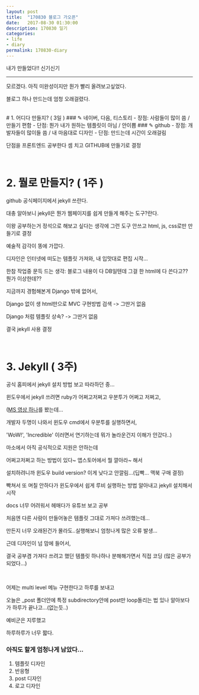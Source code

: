 ```yaml
---
layout: post
title:  "170830 블로그 가오픈"
date:   2017-08-30 01:30:00
description: 170830 일기
categories:
- life
- diary
permalink: 170830-diary
---
```


내가 만들었다!! 신기신기

---

모르겠다.
아직 미완성이지만 뭔가 빨리 올려보고싶었다.

블로그 하나 만드는데 엄청 오래걸렸다.

<br>
# 1. 어디다 만들지? ( 3일 )
### ✎ 네이버, 다음, 티스토리
- 장점: 사람들이 많이 씀 / 만들기 편함
- 단점: 뭔가 내가 원하는 템플릿이 아님 / 안이쁨
### ✎ github
- 장점: 개발자들이 많이들 씀 / 내 마음대로 디자인
- 단점: 만드는데 시간이 오래걸림

단점을 프론트엔드 공부한다 셈 치고 GITHUB에 만들기로 결정

<br>

# 2. 뭘로 만들지? ( 1주 )
github 공식페이지에서 jekyll 쓰란다.

대충 알아보니 jekyll은 뭔가 웹페이지를 쉽게 만들게 해주는 도구?란다.

이왕 공부하는거 정석으로 해보고 싶다는 생각에 그런 도구 안쓰고 html, js, css로만 만들기로 결정

예술적 감각이 똥에 가깝다.

디자인은 인터넷에 떠도는 템플릿 가져와, 내 입맛대로 편집 시작...

한참 작업중 문득 드는 생각: 블로그 내용이 다 DB일텐데 그걸 한 html에 다 쓴다고?? 뭔가 이상한데??

지금까지 경험해본게 Django 밖에 없어서,

Django 없이 생 html만으로 MVC 구현방법 검색 -> 그딴거 없음

Django 처럼 템플릿 상속? -> 그딴거 없음

결국 jekyll 사용 결정

<br>

# 3. Jekyll ( 3주)
공식 홈피에서 jekyll 설치 방법 보고 따라하던 중...

윈도우에서 jekyll 쓰려면 ruby가 어쩌고저쩌고 우분투가 어쩌고 저쩌고,

([MS 영상 하나](https://channel9.msdn.com/Events/Build/2016/P488)를 봤는데...

개발자 두명이 나와서 윈도우 cmd에서 우분투를 실행하면서,

'WoW!', 'Incredible' 이러면서 연기하는데 뭐가 놀라운건지 이해가 안갔다..)

마소에서 아직 공식적으로 지원은 안하는데

어쩌고저쩌고 하는 방법이 있다~ 앱스토어에서 뭘 깔아라~ 해서

설치하려니까 윈도우 build version? 이게 낮다고 안깔림...(딥빡... 맥북 구매 결정)

빡쳐서 또 며칠 안하다가 윈도우에서 쉽게 루비 실행하는 방법 알아내고 jekyll 설치해서 시작

docs 너무 어려워서 헤매다가 유튜브 보고 공부

처음엔 다른 사람이 만들어놓은 템플릿 그대로 가져다 쓰려했는데...

만든지 너무 오래된건가 몰라도..실행해보니 엄청나게 많은 오류 발생...

근데 디자인이 넘 맘에 들어서,

결국 공부겸 가져다 쓰려고 했던 템플릿 하나하나 분해해가면서 직접 코딩 (많은 공부가 되었다...)

<br>

어제는 multi level 메뉴 구현한다고 하루를 보내고

오늘은 _post 폴더안에 특정 subdirectory안에 post만 loop돌리는 법 있나 알아보다가 하루가 끝나고...(없는듯..)

예비군은 지루했고

하루하루가 너무 짧다.

### 아직도 할게 엄청나게 남았다...
1. 템플릿 디자인
2. 반응형
3. post 디자인
4. 로고 디자인
